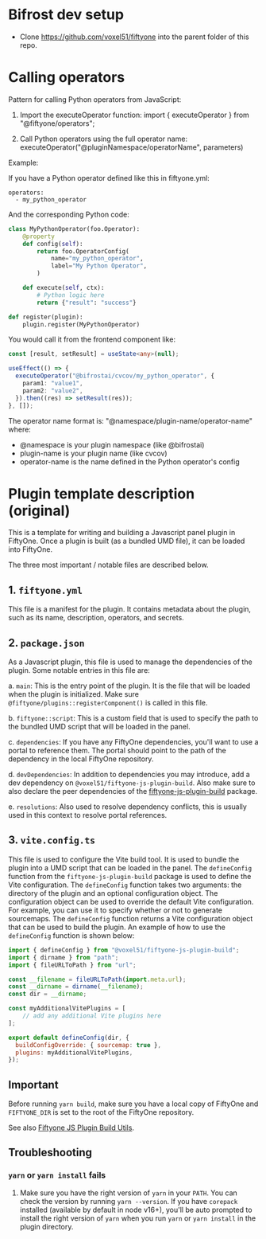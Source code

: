 # Bifrost dev setup
- Clone https://github.com/voxel51/fiftyone into the parent folder of this repo.

# Calling operators

Pattern for calling Python operators from JavaScript:

1. Import the executeOperator function:
import { executeOperator } from "@fiftyone/operators";

2. Call Python operators using the full operator name:
executeOperator("@pluginNamespace/operatorName",
parameters)

Example:

If you have a Python operator defined like this in fiftyone.yml:
```
operators:
  - my_python_operator
```

And the corresponding Python code:
```python
class MyPythonOperator(foo.Operator):
    @property
    def config(self):
        return foo.OperatorConfig(
            name="my_python_operator",
            label="My Python Operator",
        )

    def execute(self, ctx):
        # Python logic here
        return {"result": "success"}

def register(plugin):
    plugin.register(MyPythonOperator)
```

You would call it from the frontend component like:
```typescript
const [result, setResult] = useState<any>(null);

useEffect(() => {
  executeOperator("@bifrostai/cvcov/my_python_operator", {
    param1: "value1",
    param2: "value2",
  }).then((res) => setResult(res));
}, []);
```
The operator name format is:
"@namespace/plugin-name/operator-name" where:
- @namespace is your plugin namespace (like @bifrostai)      
- plugin-name is your plugin name (like cvcov)
- operator-name is the name defined in the Python
operator's config

# Plugin template description (original)

This is a template for writing and building a Javascript panel plugin in FiftyOne. Once a plugin is built (as a bundled UMD file), it can be loaded into FiftyOne.

The three most important / notable files are described below.

## 1. `fiftyone.yml`

This file is a manifest for the plugin. It contains metadata about the plugin, such as its name, description, operators, and secrets.

## 2. `package.json`

As a Javascript plugin, this file is used to manage the dependencies of the plugin. Some notable entries in this file are:

a. `main`: This is the entry point of the plugin. It is the file that will be loaded when the plugin is initialized. Make sure `@fiftyone/plugins::registerComponent()` is called in this file.

b. `fiftyone::script`: This is a custom field that is used to specify the path to the bundled UMD script that will be loaded in the panel.

c. `dependencies`: If you have any FiftyOne dependencies, you'll want to use a portal to reference them. The portal should point to the path of the dependency in the local FiftyOne repository.

d. `devDependencies`: In addition to dependencies you may introduce, add a dev dependency on `@voxel51/fiftyone-js-plugin-build`. Also make sure to also declare the peer dependencies of the [fiftyone-js-plugin-build](https://github.com/voxel51/fiftyone-js-plugin-build) package.

e. `resolutions`: Also used to resolve dependency conflicts, this is usually used in this context to resolve portal references.

## 3. `vite.config.ts`

This file is used to configure the Vite build tool. It is used to bundle the plugin into a UMD script that can be loaded in the panel. The `defineConfig` function from the `fiftyone-js-plugin-build` package is used to define the Vite configuration. The `defineConfig` function takes two arguments: the directory of the plugin and an optional configuration object. The configuration object can be used to override the default Vite configuration. For example, you can use it to specify whether or not to generate sourcemaps. The `defineConfig` function returns a Vite configuration object that can be used to build the plugin. An example of how to use the `defineConfig` function is shown below:

```js
import { defineConfig } from "@voxel51/fiftyone-js-plugin-build";
import { dirname } from "path";
import { fileURLToPath } from "url";

const __filename = fileURLToPath(import.meta.url);
const __dirname = dirname(__filename);
const dir = __dirname;

const myAdditionalVitePlugins = [
    // add any additional Vite plugins here
];

export default defineConfig(dir, {
  buildConfigOverride: { sourcemap: true },
  plugins: myAdditionalVitePlugins,
});
```

## Important

Before running `yarn build`, make sure you have a local copy of FiftyOne and `FIFTYONE_DIR` is set to the root of the FiftyOne repository.

See also [Fiftyone JS Plugin Build Utils](https://github.com/voxel51/fiftyone-js-plugin-build).

## Troubleshooting

### `yarn` or `yarn install` fails

1. Make sure you have the right version of `yarn` in your `PATH`. You can check the version by running `yarn --version`. If you have `corepack` installed (available by default in node v16+), you'll be auto prompted to install the right version of `yarn` when you run `yarn` or `yarn install` in the plugin directory.